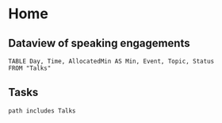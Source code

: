 # Home
## Dataview of speaking engagements
```dataview
TABLE Day, Time, AllocatedMin AS Min, Event, Topic, Status
FROM "Talks"
```

## Tasks
```tasks
path includes Talks
```
